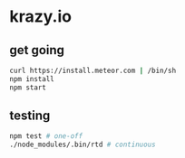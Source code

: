 # krazy.io

## get going

```bash
curl https://install.meteor.com | /bin/sh
npm install
npm start
```

## testing

```bash
npm test # one-off
./node_modules/.bin/rtd # continuous
```
